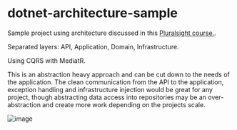 # dotnet-architecture-sample

Sample project using architecture discussed in this [Pluralsight course.](https://app.pluralsight.com/library/courses/architecting-asp-dot-net-core-applications-best-practices/).

Separated layers: API, Application, Domain, Infrastructure.

Using CQRS with MediatR.

This is an abstraction heavy approach and can be cut down to the needs of the application. The clean communication from the API to the application, exception handling and infrastructure injection would be great for any project, though abstracting data access into repositories may be an over-abstraction and create more work depending on the projects scale.

![image](https://user-images.githubusercontent.com/8474126/120468419-1d110780-c399-11eb-891a-16ecaee58f78.png)
